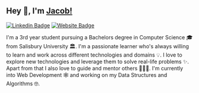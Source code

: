 ## Hey 👋, I'm [Jacob!](https://github.com/jacobduncan00/)

[![Linkedin Badge](https://img.shields.io/badge/-LinkedIn-0e76a8?style=flat-square&logo=Linkedin&logoColor=white)](https://www.linkedin.com/in/jacob-duncan-04685a1b6/)
[![Website Badge](https://img.shields.io/badge/Website-3b5998?style=flat-square&logo=google-chrome&logoColor=white)](http://jacobduncan.me/)

I'm a 3rd year student pursuing a Bachelors degree in Computer Science 🎓 from Salisbury University 🏛. I'm a passionate learner who's always willing to learn and work across different technologies and domains 💡. I love to explore new technologies and leverage them to solve real-life problems ✨. Apart from that I also love to guide and mentor others 👨🏻‍💻. I'm currently into Web Development 🕸️ and working on my Data Structures and Algorithms 🤓.


